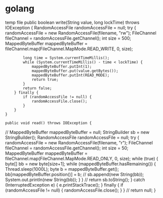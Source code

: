 # golang
temp file
public boolean write(String value, long lockTime) throws IOException {
        RandomAccessFile randomAccessFile = null;
        try {
            randomAccessFile = new RandomAccessFile(filename, "rw");
            FileChannel fileChannel = randomAccessFile.getChannel();
            int size = 500;
            MappedByteBuffer mappedByteBuffer = fileChannel.map(FileChannel.MapMode.READ_WRITE, 0, size);

            long time = System.currentTimeMillis();
            while (System.currentTimeMillis() - time < lockTime) {
                mappedByteBuffer.putInt(1);
                mappedByteBuffer.put(value.getBytes());
                mappedByteBuffer.putInt(READ_MODE);
                return true;
            }
            return false;
        } finally {
            if (randomAccessFile != null) {
                randomAccessFile.close();
            }
        }
    }

    public void read() throws IOException {
//        MappedByteBuffer mappedByteBuffer = null;
        StringBuilder sb = new StringBuilder();
        RandomAccessFile randomAccessFile = null;
        try {
            randomAccessFile = new RandomAccessFile(filename, "r");
            FileChannel fileChannel = randomAccessFile.getChannel();
            int size = 50;
            MappedByteBuffer mappedByteBuffer = fileChannel.map(FileChannel.MapMode.READ_ONLY, 0, size);
            while (true) {
                byte[] bb = new byte[size+1];
                while (mappedByteBuffer.hasRemaining()) {
                    Thread.sleep(1000L);
                    byte b = mappedByteBuffer.get();
                    bb[mappedByteBuffer.position()] = b;
//                    sb.append(new String(bb));
                    System.out.println(new String(bb));
                }
            }
//            return sb.toString();
        } catch (InterruptedException e) {
            e.printStackTrace();
        } finally {
            if (randomAccessFile != null) {
                randomAccessFile.close();
            }
        }
//        return null;
    }